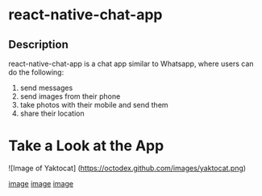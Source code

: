 # react-native-chat-app

## Description
react-native-chat-app is a chat app similar to Whatsapp, where users can do the following:

1) send messages 
2) send images from their phone  
3) take photos with their mobile and send them
4) share their location

# Take a Look at the App
![Image of Yaktocat]
(https://octodex.github.com/images/yaktocat.png)

[image](readme-images/img1.png)
[image](./readme-images/img1.png)
[image](readme-images/app-on-iOS.MP4?raw=true)


